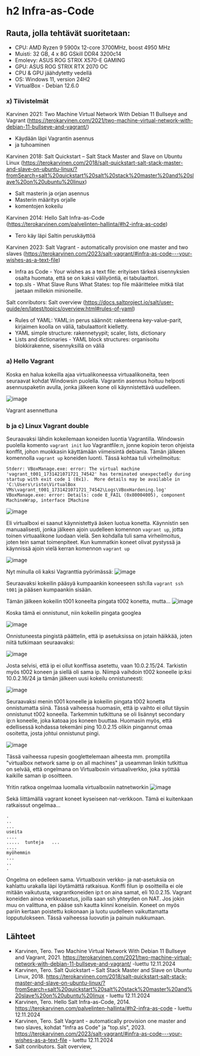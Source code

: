 # h2 Infra-as-Code

## Rauta, jolla tehtävät suoritetaan: 
* CPU: AMD Ryzen 9 5900x 12-core 3700MHz, boost 4950 MHz
* Muisti: 32 GB, 4 x 8G GSkill DDR4 3200c14
* Emolevy: ASUS ROG STRIX X570-E GAMING
* GPU: ASUS ROG STRIX RTX 2070 OC
* CPU & GPU jäähdytetty vedellä 
* OS: Windows 11, version 24H2
* VirtualBox - Debian 12.6.0

### x) Tiivistelmät
  
Karvinen 2021: Two Machine Virtual Network With Debian 11 Bullseye and Vagrant (https://terokarvinen.com/2021/two-machine-virtual-network-with-debian-11-bullseye-and-vagrant/) 
* Käydään läpi Vagrantin asennus
* ja tuhoaminen

Karvinen 2018: Salt Quickstart – Salt Stack Master and Slave on Ubuntu Linux (https://terokarvinen.com/2018/salt-quickstart-salt-stack-master-and-slave-on-ubuntu-linux/?fromSearch=salt%20quickstart%20salt%20stack%20master%20and%20slave%20on%20ubuntu%20linux)
* Salt masterin ja orjan asennus
* Masterin määritys orjalle
* komentojen kokeilu

Karvinen 2014: Hello Salt Infra-as-Code (https://terokarvinen.com/palvelinten-hallinta/#h2-infra-as-code)
* Tero käy läpi Saltin peruskäyttöä

Karvinen 2023: Salt Vagrant - automatically provision one master and two slaves (https://terokarvinen.com/2023/salt-vagrant/#infra-as-code---your-wishes-as-a-text-file)
* Infra as Code - Your wishes as a text file: erityisen tärkeä sisennyksien osalta huomata, että se on kaksi välilyöntiä, ei tabulaattori.
* top.sls - What Slave Runs What States: top file määrittelee mitkä tilat jaetaan millekin minioneille.

Salt conributors: Salt overview (https://docs.saltproject.io/salt/user-guide/en/latest/topics/overview.html#rules-of-yaml)
* Rules of YAML: YAML:in perus säännöt: rakenteena key-value-parit, kirjaimen koolla on väliä, tabulaattorit kielletty.
* YAML simple structure: rakennetyypit; scaler, lists, dictionary
* Lists and dictionaries - YAML block structures: organisoitu blokkirakenne, sisennyksillä on väliä


### a) Hello Vagrant

Koska en halua kokeilla ajaa virtualikoneessa virtuaalikoneita, teen seuraavat kohdat Windowsin puolella. Vagrantin asennus hoituu helposti asennuspaketin avulla, jonka jälkeen kone oli käynnistettävä uudelleen. 

![image](https://github.com/user-attachments/assets/48f7acbe-e3f8-4c1e-b1ac-d2f539081cd5)

Vagrant asennettuna


### b ja c) Linux Vagrant double

Seuraavaksi lähdin kokeilemaan koneiden luontia Vagrantilla. Windowsin puolella komento `vagrant init` luo Vagrantfile:n, jonne kopioin teron ohjeista konffit, johon muokkasin käyttämään viimeisintä debiania. Tämän jälkeen komennolla `vagrant up` koneiden luonti. Tässä kohtaa tuli virheilmoitus:

```
Stderr: VBoxManage.exe: error: The virtual machine 'vagrant_t001_1731421071721_74542' has terminated unexpectedly during startup with exit code 1 (0x1).  More details may be available in 'C:\Users\risto\VirtualBox VMs\vagrant_t001_1731421071721_74542\Logs\VBoxHardening.log'
VBoxManage.exe: error: Details: code E_FAIL (0x80004005), component MachineWrap, interface IMachine
```

![image](https://github.com/user-attachments/assets/1bceb4fd-eb4c-41de-9f14-5c4bcd576a07)


Eli virtualboxi ei saanut käynnistettyä äsken luotua konetta. Käynnistin sen manuaalisesti, jonka jälkeen ajoin uudelleen komennon `vagrant up`, jotta toinen virtuaalikone luodaan vielä. Sen kohdalla tuli sama virheilmoitus, joten tein samat toimenpiteet. Kun kummatkin koneet olivat pystyssä ja käynnissä ajoin vielä kerran komennon `vagrant up`

![image](https://github.com/user-attachments/assets/8df95186-9514-472b-9dee-047c0bed2c1f)

Nyt minulla oli kaksi Vagranttia pyörimässä:
![image](https://github.com/user-attachments/assets/80839f76-b9d8-4f61-8f1f-171907b28809)


Seuraavaksi kokeilin pääsyä kumpaankin koneeseen ssh:lla `vagrant ssh t001` ja pääsen kumpaankin sisään. 

Tämän jälkeen kokeilin t001 koneelta pingata t002 konetta, mutta...
![image](https://github.com/user-attachments/assets/23283202-1410-46c8-a4d8-600bdcce755e)


Koska tämä ei onnistunut, niin kokeilin pingata googlea

![image](https://github.com/user-attachments/assets/a39e9824-9af0-4dea-9455-0a86b059d674)

Onnistuneesta pingistä päättelin, että ip asetuksissa on jotain häikkää, joten niitä tutkimaan seuraavaksi:

![image](https://github.com/user-attachments/assets/42243ce7-95c5-4080-b659-fe974078bea3)


Josta selvisi, että ip ei ollut konffissa asetettu, vaan 10.0.2.15/24. Tarkistin myös t002 koneen ja siellä oli sama ip. Niimpä vaihdoin t002 koneelle ip:ksi 10.0.2.16/24 ja tämän jälkeen uusi kokeilu onnistuneesti:

![image](https://github.com/user-attachments/assets/0fa8a84a-9901-4d1d-b8d6-6699cdb1d71d)


Seuraavaksi menin t001 koneelle ja kokeilin pingata t002 konetta onnistumatta siinä. Tässä vaiheessa huomasin, että ip vaihto ei ollut täysin onnistunut t002 koneella. Tarkemmin tutkittuna se oli lisännyt secondary ip:n koneelle, joka katoaa jos koneen buuttaa. Huomasin myös, että edellisessä kohdassa tekemäni ping 10.0.2.15 olikin pingannut omaa osoitetta, josta johtui onnistunut pingi.

![image](https://github.com/user-attachments/assets/78c31a80-743d-4898-8211-e9e5f7987b0e)


Tässä vaiheessa rupesin googlettelemaan aiheesta mm. promptilla "virtualbox network same ip on all machines" ja useamman linkin tutkittua on selvää, että ongelmana on Virtualboxin virtuaaliverkko, joka syöttää kaikille saman ip osoitteen. 

Yritin ratkoa ongelmaa luomalla virtualboxiin natnetworkin
![image](https://github.com/user-attachments/assets/214ba922-6ae6-457c-99dc-b8ea8abc2d31)

Sekä liittämällä vagrant koneet kyseiseen nat-verkkoon. Tämä ei kuitenkaan ratkaissut ongelmaa...
```
.
..
...
useita
....
.....  tunteja   ...
....
myöhemmin
...
..
.
```
Ongelma on edelleen sama. Virtualboxin verkko- ja nat-asetuksia on kahlattu urakalla läpi löytämättä ratkaisua. Konffi filun ip osoitteilla ei ole mitään vaikutusta, vagrantkoneiden ip:t on aina samat, eli 10.0.2.15. 
Vagrant koneiden ainoa verkkoasetus, joilla saan ssh yhteyden on NAT. Jos jokin muu on valittuna, en pääse ssh kautta kiinni koneisiin. Koneet on myös pariin kertaan poistettu kokonaan ja luotu uudelleen vaikuttamatta lopputulokseen. 
Tässä vaiheessa luovutin ja painuin nukkumaan.



## Lähteet


* Karvinen, Tero. Two Machine Virtual Network With Debian 11 Bullseye and Vagrant, 2021. https://terokarvinen.com/2021/two-machine-virtual-network-with-debian-11-bullseye-and-vagrant/ -luettu 12.11.2024
* Karvinen, Tero. Salt Quickstart – Salt Stack Master and Slave on Ubuntu Linux, 2018. https://terokarvinen.com/2018/salt-quickstart-salt-stack-master-and-slave-on-ubuntu-linux/?fromSearch=salt%20quickstart%20salt%20stack%20master%20and%20slave%20on%20ubuntu%20linux - luettu 12.11.2024
* Karvinen, Tero. Hello Salt Infra-as-Code, 2014. https://terokarvinen.com/palvelinten-hallinta/#h2-infra-as-code - luettu 12.11.2024
* Karvinen, Tero. Salt Vagrant - automatically provision one master and two slaves, kohdat "Infra as Code" ja "top.sls", 2023. https://terokarvinen.com/2023/salt-vagrant/#infra-as-code---your-wishes-as-a-text-file - luettu 12.11.2024
* Salt conributors. Salt overview, 

